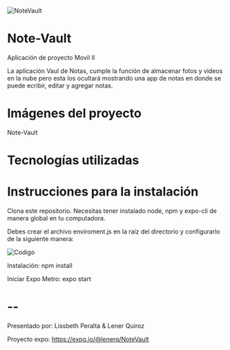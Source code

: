    ![NoteVault](https://user-images.githubusercontent.com/55729897/114631309-933a9d00-9c79-11eb-8574-f8f90d81aa1b.jpeg)
# Note-Vault
Aplicación de proyecto Movil II 

La aplicación Vaul de Notas, cumple la función de almacenar fotos y videos en la nube
pero esta los ocultará mostrando una app de notas en donde se puede ecribir, editar y agregar notas. 


# Imágenes del proyecto
Note-Vault 

# Tecnologías utilizadas

# Instrucciones para la instalación
Clona este repositorio. Necesitas tener instalado node, npm y expo-cli de manera global en tu computadora.

Debes crear el archivo enviroment.js en la raíz del directorio y configurarlo de la siguiente manera:

![Codigo](https://user-images.githubusercontent.com/55729897/114791207-5b982780-9d43-11eb-8043-b9d44372d711.PNG)




Instalación:
npm install

Iniciar Expo Metro:
expo start

# --
Presentado por: Lissbeth Peralta & Lener Quiroz

Proyecto expo: https://expo.io/@lenerq/NoteVault
